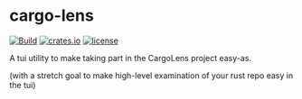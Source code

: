 
# cargo-lens

[![Build](https://github.com/CargoLens/cargo-lens/actions/workflows/ci.yml/badge.svg?branch=main)](https://github.com/CargoLens/cargo-lens/actions/workflows/ci.yml)
[![crates.io](https://img.shields.io/crates/v/cargo-lens.svg)](https://crates.io/crates/cargo-lens)
[![license](https://img.shields.io/badge/license-Apache--2.0_OR_MIT-blue?style=flat-square)](#license)

A tui utility to make taking part in the CargoLens project easy-as.


(with a stretch goal to make high-level examination of your rust repo easy in the tui)
